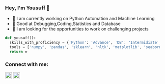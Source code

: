 ### Hey, I'm Yousuff 👋


- 🔭 I am currently working on Python Automation and Machine Learning
- 🌱 Good at Debugging,Coding,Statistics and Database
- 👯 I am looking for the opportunities to work on challenging projects

```python
def yousuff():
  skills_with_proficiency = {'Python': 'Advance', 'DB': 'Intermidiate', 'ML': 'Advance', 'HTML & CSS': 'Intermideate','java':'Intermidiate'}
  tools = ['numpy', 'pandas', 'sklearn', 'nltk', 'matplotlib', 'seaborn', 'keras', 'flask']
  return ∞
```

### Connect with me:

[<img align="center" alt="codeSTACKr | LinkedIn" width="22px" src="https://cdn.jsdelivr.net/npm/simple-icons@v3/icons/linkedin.svg" />][linkedin]
[<img align="center" alt="codeSTACKr | Instagram" width="22px" src="https://cdn.jsdelivr.net/npm/simple-icons@v3/icons/instagram.svg" />][instagram]

<br />

[instagram]: https://www.instagram.com/mohamed.yousuff.23/
[linkedin]: https://www.linkedin.com/in/mohamed-yousuff-n-667627b4/




